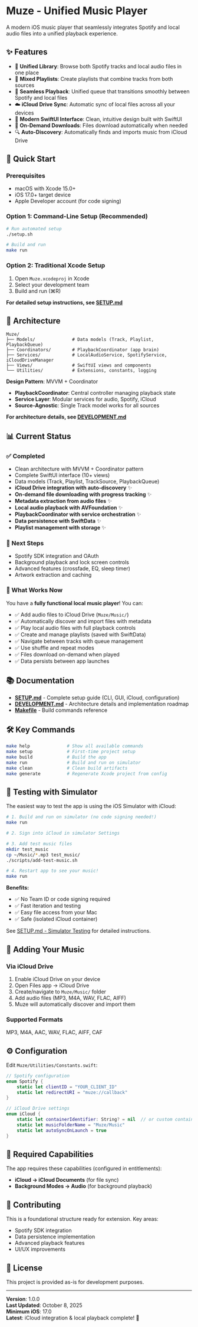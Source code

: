 # Muze - Unified Music Player

A modern iOS music player that seamlessly integrates Spotify and local audio files into a unified playback experience.

## ✨ Features

- 🎵 **Unified Library**: Browse both Spotify tracks and local audio files in one place
- 📝 **Mixed Playlists**: Create playlists that combine tracks from both sources
- 🎼 **Seamless Playback**: Unified queue that transitions smoothly between Spotify and local files
- ☁️ **iCloud Drive Sync**: Automatic sync of local files across all your devices
- 🎨 **Modern SwiftUI Interface**: Clean, intuitive design built with SwiftUI
- 📱 **On-Demand Downloads**: Files download automatically when needed
- 🔍 **Auto-Discovery**: Automatically finds and imports music from iCloud Drive

## 🚀 Quick Start

### Prerequisites

- macOS with Xcode 15.0+
- iOS 17.0+ target device
- Apple Developer account (for code signing)

### Option 1: Command-Line Setup (Recommended)

```bash
# Run automated setup
./setup.sh

# Build and run
make run
```

### Option 2: Traditional Xcode Setup

1. Open `Muze.xcodeproj` in Xcode
2. Select your development team
3. Build and run (⌘R)

**For detailed setup instructions, see [SETUP.md](SETUP.md)**

## 📁 Architecture

```
Muze/
├── Models/              # Data models (Track, Playlist, PlaybackQueue)
├── Coordinators/        # PlaybackCoordinator (app brain)
├── Services/            # LocalAudioService, SpotifyService, iCloudDriveManager
├── Views/               # SwiftUI views and components
└── Utilities/           # Extensions, constants, logging
```

**Design Pattern**: MVVM + Coordinator

- **PlaybackCoordinator**: Central controller managing playback state
- **Service Layer**: Modular services for audio, Spotify, iCloud
- **Source-Agnostic**: Single Track model works for all sources

**For architecture details, see [DEVELOPMENT.md](DEVELOPMENT.md)**

## 📊 Current Status

### ✅ Completed
- Clean architecture with MVVM + Coordinator pattern
- Complete SwiftUI interface (10+ views)
- Data models (Track, Playlist, TrackSource, PlaybackQueue)
- **iCloud Drive integration with auto-discovery** ✨
- **On-demand file downloading with progress tracking** ✨
- **Metadata extraction from audio files** ✨
- **Local audio playback with AVFoundation** ✨
- **PlaybackCoordinator with service orchestration** ✨
- **Data persistence with SwiftData** ✨
- **Playlist management with storage** ✨

### 🚧 Next Steps
- Spotify SDK integration and OAuth
- Background playback and lock screen controls
- Advanced features (crossfade, EQ, sleep timer)
- Artwork extraction and caching

### 🎵 What Works Now
You have a **fully functional local music player**! You can:
- ✅ Add audio files to iCloud Drive (`Muze/Music/`)
- ✅ Automatically discover and import files with metadata
- ✅ Play local audio files with full playback controls
- ✅ Create and manage playlists (saved with SwiftData)
- ✅ Navigate between tracks with queue management
- ✅ Use shuffle and repeat modes
- ✅ Files download on-demand when played
- ✅ Data persists between app launches

## 📚 Documentation

- **[SETUP.md](SETUP.md)** - Complete setup guide (CLI, GUI, iCloud, configuration)
- **[DEVELOPMENT.md](DEVELOPMENT.md)** - Architecture details and implementation roadmap
- **[Makefile](Makefile)** - Build commands reference

## 🛠️ Key Commands

```bash
make help              # Show all available commands
make setup             # First-time project setup
make build             # Build the app
make run               # Build and run on simulator
make clean             # Clean build artifacts
make generate          # Regenerate Xcode project from config
```

## 🧪 Testing with Simulator

The easiest way to test the app is using the iOS Simulator with iCloud:

```bash
# 1. Build and run on simulator (no code signing needed!)
make run

# 2. Sign into iCloud in simulator Settings

# 3. Add test music files
mkdir test_music
cp ~/Music/*.mp3 test_music/
./scripts/add-test-music.sh

# 4. Restart app to see your music!
make run
```

**Benefits:**
- ✅ No Team ID or code signing required
- ✅ Fast iteration and testing
- ✅ Easy file access from your Mac
- ✅ Safe (isolated iCloud container)

See [SETUP.md - Simulator Testing](SETUP.md#simulator-testing-with-icloud) for detailed instructions.

## 🎯 Adding Your Music

### Via iCloud Drive

1. Enable iCloud Drive on your device
2. Open Files app → iCloud Drive
3. Create/navigate to `Muze/Music/` folder
4. Add audio files (MP3, M4A, WAV, FLAC, AIFF)
5. Muze will automatically discover and import them

### Supported Formats

MP3, M4A, AAC, WAV, FLAC, AIFF, CAF

## ⚙️ Configuration

Edit `Muze/Utilities/Constants.swift`:

```swift
// Spotify configuration
enum Spotify {
    static let clientID = "YOUR_CLIENT_ID"
    static let redirectURI = "muze://callback"
}

// iCloud Drive settings
enum iCloud {
    static let containerIdentifier: String? = nil  // or custom container
    static let musicFolderName = "Muze/Music"
    static let autoSyncOnLaunch = true
}
```

## 🔐 Required Capabilities

The app requires these capabilities (configured in entitlements):

- **iCloud → iCloud Documents** (for file sync)
- **Background Modes → Audio** (for background playback)

## 🤝 Contributing

This is a foundational structure ready for extension. Key areas:

- Spotify SDK integration
- Data persistence implementation
- Advanced playback features
- UI/UX improvements

## 📝 License

This project is provided as-is for development purposes.

---

**Version**: 1.0.0  
**Last Updated**: October 8, 2025  
**Minimum iOS**: 17.0  
**Latest**: iCloud integration & local playback complete! 🎉
